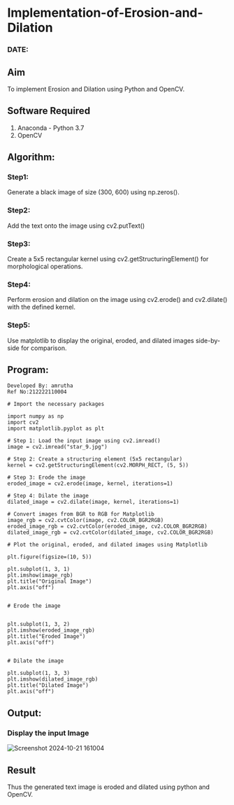 # Implementation-of-Erosion-and-Dilation
### DATE:
## Aim
To implement Erosion and Dilation using Python and OpenCV.
## Software Required
1. Anaconda - Python 3.7
2. OpenCV
## Algorithm:
### Step1: 
Generate a black image of size (300, 600) using np.zeros().

### Step2:
Add the text onto the image using cv2.putText()

### Step3:
Create a 5x5 rectangular kernel using cv2.getStructuringElement() for morphological operations.

### Step4:
Perform erosion and dilation on the image using cv2.erode() and cv2.dilate() with the defined kernel.

### Step5:
Use matplotlib to display the original, eroded, and dilated images side-by-side for comparison.

 
## Program:
```
Developed By: amrutha
Ref No:212222110004
```
```
# Import the necessary packages

import numpy as np
import cv2
import matplotlib.pyplot as plt

# Step 1: Load the input image using cv2.imread()
image = cv2.imread("star_9.jpg") 

# Step 2: Create a structuring element (5x5 rectangular)
kernel = cv2.getStructuringElement(cv2.MORPH_RECT, (5, 5))

# Step 3: Erode the image
eroded_image = cv2.erode(image, kernel, iterations=1)

# Step 4: Dilate the image
dilated_image = cv2.dilate(image, kernel, iterations=1)

# Convert images from BGR to RGB for Matplotlib
image_rgb = cv2.cvtColor(image, cv2.COLOR_BGR2RGB)
eroded_image_rgb = cv2.cvtColor(eroded_image, cv2.COLOR_BGR2RGB)
dilated_image_rgb = cv2.cvtColor(dilated_image, cv2.COLOR_BGR2RGB)

# Plot the original, eroded, and dilated images using Matplotlib

plt.figure(figsize=(10, 5))

plt.subplot(1, 3, 1)
plt.imshow(image_rgb)
plt.title("Original Image")
plt.axis("off")


# Erode the image


plt.subplot(1, 3, 2)
plt.imshow(eroded_image_rgb)
plt.title("Eroded Image")
plt.axis("off")


# Dilate the image

plt.subplot(1, 3, 3)
plt.imshow(dilated_image_rgb)
plt.title("Dilated Image")
plt.axis("off")

```
## Output:

### Display the input Image
![Screenshot 2024-10-21 161004](https://github.com/user-attachments/assets/6caaf9c9-ce43-46ab-8df2-38728ad57152)


## Result
Thus the generated text image is eroded and dilated using python and OpenCV.
